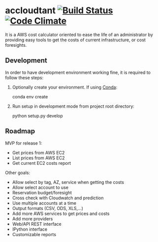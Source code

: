 # accloudtant [![Build Status][CI-Image]][CI-Url] [![Code Climate][CC-Image]][CC-Url]

  [CI-Image]: https://travis-ci.org/ifosch/accloudtant.svg
  [CI-Url]: https://travis-ci.org/ifosch/accloudtant
  [CC-Image]: https://codeclimate.com/github/ifosch/accloudtant/badges/gpa.svg
  [CC-Url]: https://codeclimate.com/github/ifosch/accloudtant

It is a AWS cost calculator oriented to ease the life of an administrator by providing easy tools to get the costs of current infrastructure, or cost foresights.

## Development

In order to have development environment working fine, it is required to follow these steps:

  1. Optionally create your environment. If using [Conda](http://conda.pydata.org/docs/intro.html):

        conda env create


  2. Run setup in development mode from project root directory:

        python setup.py develop

## Roadmap

MVP for release 1:

  * Get prices from AWS EC2
  * List prices from AWS EC2
  * Get current EC2 costs report

Other goals:

  * Allow select by tag, AZ, service when getting the costs
  * Allow select account to use
  * Reservation budget/foresight
  * Cross check with Cloudwatch and prediction
  * Use multiple accounts at a time
  * Output formats (CSV, ODS, XLS,...)
  * Add more AWS services to get prices and costs
  * Add more providers
  * Web/API REST interface
  * IPython interface
  * Customizable reports
